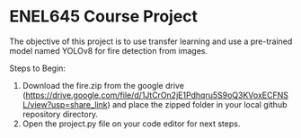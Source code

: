 # ENEL645 Course Project #

The objective of this project is to use transfer learning and use a pre-trained model named YOLOv8 for fire detection from images.

Steps to Begin:
1. Download the fire.zip from the google drive (https://drive.google.com/file/d/1JtCrOn2jE1Pdhqru5S9oQ3KVoxECFNSL/view?usp=share_link) and place the zipped folder in your local github repository directory.
2. Open the project.py file on your code editor for next steps.